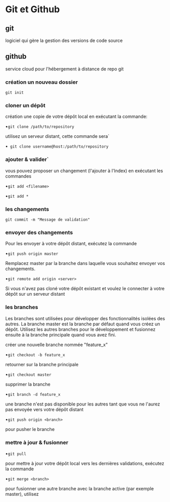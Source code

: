 

# Git et Github
          
 ## git
 logiciel qui gère la gestion des versions de code source
 
 ## github
  service cloud pour l'hébergement à distance de repo git
  
 
  
### création un nouveau dossier
 `git init`

### cloner un dépôt
        
 création une copie de votre dépôt local en exécutant la commande:
 
 •`git clone /path/to/repository`   
 
 
 utilisez un serveur distant, cette commande sera`

•` git clone username@host:/path/to/repository`

           
### ajouter & valider`
           
vous pouvez proposer un changement (l'ajouter à l'Index) en exécutant les commandes

•`git add <filename>`

•`git add *`                                                                                                                                                                                                                                                     

### les changements

`git commit -m "Message de validation"`                                       

### envoyer des changements
    
 Pour les envoyer à votre dépôt distant, exécutez la commande
 
•`git push origin master`                                      

Remplacez master par la branche dans laquelle vous souhaitez envoyer vos changements. 


•`git remote add origin <server>`

Si vous n'avez pas cloné votre dépôt existant et voulez le connecter à votre dépôt sur un serveur distant




### les branches
                  
Les branches sont utilisées pour développer des fonctionnalités isolées des autres. La branche master est la branche par défaut quand vous créez un dépôt. Utilisez les autres branches pour le développement et fusionnez ensuite à la branche principale quand vous avez fini.

créer une nouvelle branche nommée "feature_x"

•`git checkout -b feature_x`

retourner sur la branche principale

•`git checkout master`

supprimer la branche

•`git branch -d feature_x`

une branche n'est pas disponible pour les autres tant que vous ne l'aurez pas envoyée vers votre dépôt distant

•`git push origin <branch>`

pour pusher le branche
 
### mettre à jour & fusionner
•`git pull`

pour mettre à jour votre dépôt local vers les dernières validations, exécutez la commande

•`git merge <branch>`

pour fusionner une autre branche avec la branche active (par exemple master), utilisez

